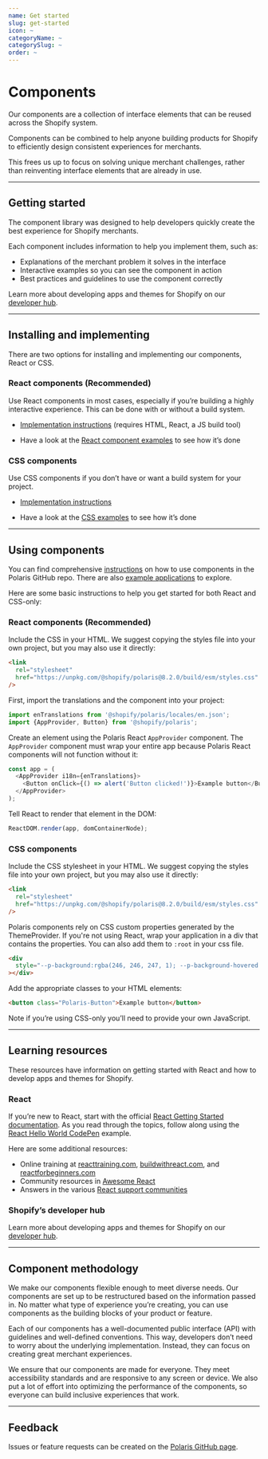 ```yaml
---
name: Get started
slug: get-started
icon: ~
categoryName: ~
categorySlug: ~
order: ~
---
```


# Components

Our components are a collection of interface elements that can be reused across the Shopify system.

Components can be combined to help anyone building products for Shopify to efficiently design consistent experiences for merchants.

This frees us up to focus on solving unique merchant challenges, rather than reinventing interface elements that are already in use.

---

## Getting started

The component library was designed to help developers quickly create the best experience for Shopify merchants.

Each component includes information to help you implement them, such as:

- Explanations of the merchant problem it solves in the interface
- Interactive examples so you can see the component in action
- Best practices and guidelines to use the component correctly

Learn more about developing apps and themes for Shopify on our [developer hub](https://developers.shopify.com/).

---

## Installing and implementing

There are two options for installing and implementing our components, React or CSS.

### React components (Recommended)

Use React components in most cases, especially if you’re building a highly interactive experience. This can be done with or without a build system.

- [Implementation instructions](https://github.com/Shopify/polaris-react#using-the-react-components) (requires HTML, React, a JS build tool)

- Have a look at the [React component examples](https://github.com/Shopify/polaris-react/tree/main/examples) to see how it’s done

### CSS components

Use CSS components if you don’t have or want a build system for your project.

- [Implementation instructions](https://github.com/Shopify/polaris-react#using-the-css-components)

- Have a look at the [CSS examples](https://github.com/Shopify/polaris-react/tree/main/examples/cdn-styles) to see how it’s done

---

## Using components

You can find comprehensive [instructions](https://github.com/Shopify/polaris-react) on how to use components in the Polaris GitHub repo. There are also [example applications](https://github.com/Shopify/polaris-react/tree/main/examples) to explore.

Here are some basic instructions to help you get started for both React and CSS-only:

### React components (Recommended)

Include the CSS in your HTML. We suggest copying the styles file into your own project, but you may also use it directly:

```html
<link
  rel="stylesheet"
  href="https://unpkg.com/@shopify/polaris@8.2.0/build/esm/styles.css"
/>
```

First, import the translations and the component into your project:

```js
import enTranslations from '@shopify/polaris/locales/en.json';
import {AppProvider, Button} from '@shopify/polaris';
```

Create an element using the Polaris React `AppProvider` component. The `AppProvider` component must wrap your entire app because Polaris React components will not function without it:

```js
const app = (
  <AppProvider i18n={enTranslations}>
    <Button onClick={() => alert('Button clicked!')}>Example button</Button>
  </AppProvider>
);
```

Tell React to render that element in the DOM:

```js
ReactDOM.render(app, domContainerNode);
```

### CSS components

Include the CSS stylesheet in your HTML. We suggest copying the styles file into your own project, but you may also use it directly:

```html
<link
  rel="stylesheet"
  href="https://unpkg.com/@shopify/polaris@8.2.0/build/esm/styles.css"
/>
```

Polaris components rely on CSS custom properties generated by the ThemeProvider. If you're not using React, wrap your application in a div that contains the properties. You can also add them to `:root` in your css file.

```html
<div
  style="--p-background:rgba(246, 246, 247, 1); --p-background-hovered:rgba(241, 242, 243, 1); --p-background-pressed:rgba(237, 238, 239, 1); --p-background-selected:rgba(237, 238, 239, 1); --p-surface:rgba(255, 255, 255, 1); --p-surface-neutral:rgba(228, 229, 231, 1); --p-surface-neutral-hovered:rgba(219, 221, 223, 1); --p-surface-neutral-pressed:rgba(201, 204, 208, 1); --p-surface-neutral-disabled:rgba(241, 242, 243, 1); --p-surface-neutral-subdued:rgba(246, 246, 247, 1); --p-surface-subdued:rgba(250, 251, 251, 1); --p-surface-disabled:rgba(250, 251, 251, 1); --p-surface-hovered:rgba(246, 246, 247, 1); --p-surface-pressed:rgba(241, 242, 243, 1); --p-surface-depressed:rgba(237, 238, 239, 1); --p-surface-search-field:rgba(241, 242, 243, 1); --p-backdrop:rgba(0, 0, 0, 0.5); --p-overlay:rgba(255, 255, 255, 0.5); --p-shadow-from-dim-light:rgba(0, 0, 0, 0.2); --p-shadow-from-ambient-light:rgba(23, 24, 24, 0.05); --p-shadow-from-direct-light:rgba(0, 0, 0, 0.15); --p-hint-from-direct-light:rgba(0, 0, 0, 0.15); --p-border:rgba(140, 145, 150, 1); --p-border-neutral-subdued:rgba(186, 191, 195, 1); --p-border-hovered:rgba(153, 158, 164, 1); --p-border-disabled:rgba(210, 213, 216, 1); --p-border-subdued:rgba(201, 204, 207, 1); --p-border-depressed:rgba(87, 89, 89, 1); --p-border-shadow:rgba(174, 180, 185, 1); --p-border-shadow-subdued:rgba(186, 191, 196, 1); --p-divider:rgba(225, 227, 229, 1); --p-icon:rgba(92, 95, 98, 1); --p-icon-hovered:rgba(26, 28, 29, 1); --p-icon-pressed:rgba(68, 71, 74, 1); --p-icon-disabled:rgba(186, 190, 195, 1); --p-icon-subdued:rgba(140, 145, 150, 1); --p-text:rgba(32, 34, 35, 1); --p-text-disabled:rgba(140, 145, 150, 1); --p-text-subdued:rgba(109, 113, 117, 1); --p-interactive:rgba(44, 110, 203, 1); --p-interactive-disabled:rgba(189, 193, 204, 1); --p-interactive-hovered:rgba(31, 81, 153, 1); --p-interactive-pressed:rgba(16, 50, 98, 1); --p-focused:rgba(69, 143, 255, 1); --p-surface-selected:rgba(242, 247, 254, 1); --p-surface-selected-hovered:rgba(237, 244, 254, 1); --p-surface-selected-pressed:rgba(229, 239, 253, 1); --p-icon-on-interactive:rgba(255, 255, 255, 1); --p-text-on-interactive:rgba(255, 255, 255, 1); --p-action-secondary:rgba(255, 255, 255, 1); --p-action-secondary-disabled:rgba(255, 255, 255, 1); --p-action-secondary-hovered:rgba(246, 246, 247, 1); --p-action-secondary-pressed:rgba(241, 242, 243, 1); --p-action-secondary-depressed:rgba(109, 113, 117, 1); --p-action-primary:rgba(0, 128, 96, 1); --p-action-primary-disabled:rgba(241, 241, 241, 1); --p-action-primary-hovered:rgba(0, 110, 82, 1); --p-action-primary-pressed:rgba(0, 94, 70, 1); --p-action-primary-depressed:rgba(0, 61, 44, 1); --p-icon-on-primary:rgba(255, 255, 255, 1); --p-text-on-primary:rgba(255, 255, 255, 1); --p-text-primary:rgba(0, 123, 92, 1); --p-text-primary-hovered:rgba(0, 108, 80, 1); --p-text-primary-pressed:rgba(0, 92, 68, 1); --p-surface-primary-selected:rgba(241, 248, 245, 1); --p-surface-primary-selected-hovered:rgba(179, 208, 195, 1); --p-surface-primary-selected-pressed:rgba(162, 188, 176, 1); --p-border-critical:rgba(253, 87, 73, 1); --p-border-critical-subdued:rgba(224, 179, 178, 1); --p-border-critical-disabled:rgba(255, 167, 163, 1); --p-icon-critical:rgba(215, 44, 13, 1); --p-surface-critical:rgba(254, 211, 209, 1); --p-surface-critical-subdued:rgba(255, 244, 244, 1); --p-surface-critical-subdued-hovered:rgba(255, 240, 240, 1); --p-surface-critical-subdued-pressed:rgba(255, 233, 232, 1); --p-surface-critical-subdued-depressed:rgba(254, 188, 185, 1); --p-text-critical:rgba(215, 44, 13, 1); --p-action-critical:rgba(216, 44, 13, 1); --p-action-critical-disabled:rgba(241, 241, 241, 1); --p-action-critical-hovered:rgba(188, 34, 0, 1); --p-action-critical-pressed:rgba(162, 27, 0, 1); --p-action-critical-depressed:rgba(108, 15, 0, 1); --p-icon-on-critical:rgba(255, 255, 255, 1); --p-text-on-critical:rgba(255, 255, 255, 1); --p-interactive-critical:rgba(216, 44, 13, 1); --p-interactive-critical-disabled:rgba(253, 147, 141, 1); --p-interactive-critical-hovered:rgba(205, 41, 12, 1); --p-interactive-critical-pressed:rgba(103, 15, 3, 1); --p-border-warning:rgba(185, 137, 0, 1); --p-border-warning-subdued:rgba(225, 184, 120, 1); --p-icon-warning:rgba(185, 137, 0, 1); --p-surface-warning:rgba(255, 215, 157, 1); --p-surface-warning-subdued:rgba(255, 245, 234, 1); --p-surface-warning-subdued-hovered:rgba(255, 242, 226, 1); --p-surface-warning-subdued-pressed:rgba(255, 235, 211, 1); --p-text-warning:rgba(145, 106, 0, 1); --p-border-highlight:rgba(68, 157, 167, 1); --p-border-highlight-subdued:rgba(152, 198, 205, 1); --p-icon-highlight:rgba(0, 160, 172, 1); --p-surface-highlight:rgba(164, 232, 242, 1); --p-surface-highlight-subdued:rgba(235, 249, 252, 1); --p-surface-highlight-subdued-hovered:rgba(228, 247, 250, 1); --p-surface-highlight-subdued-pressed:rgba(213, 243, 248, 1); --p-text-highlight:rgba(52, 124, 132, 1); --p-border-success:rgba(0, 164, 124, 1); --p-border-success-subdued:rgba(149, 201, 180, 1); --p-icon-success:rgba(0, 127, 95, 1); --p-surface-success:rgba(174, 233, 209, 1); --p-surface-success-subdued:rgba(241, 248, 245, 1); --p-surface-success-subdued-hovered:rgba(236, 246, 241, 1); --p-surface-success-subdued-pressed:rgba(226, 241, 234, 1); --p-text-success:rgba(0, 128, 96, 1); --p-decorative-one-icon:rgba(126, 87, 0, 1); --p-decorative-one-surface:rgba(255, 201, 107, 1); --p-decorative-one-text:rgba(61, 40, 0, 1); --p-decorative-two-icon:rgba(175, 41, 78, 1); --p-decorative-two-surface:rgba(255, 196, 176, 1); --p-decorative-two-text:rgba(73, 11, 28, 1); --p-decorative-three-icon:rgba(0, 109, 65, 1); --p-decorative-three-surface:rgba(146, 230, 181, 1); --p-decorative-three-text:rgba(0, 47, 25, 1); --p-decorative-four-icon:rgba(0, 106, 104, 1); --p-decorative-four-surface:rgba(145, 224, 214, 1); --p-decorative-four-text:rgba(0, 45, 45, 1); --p-decorative-five-icon:rgba(174, 43, 76, 1); --p-decorative-five-surface:rgba(253, 201, 208, 1); --p-decorative-five-text:rgba(79, 14, 31, 1); --p-border-radius-slim:0.125rem; --p-border-radius-base:0.25rem; --p-border-radius-wide:0.5rem; --p-border-radius-full:50%; --p-card-shadow:0px 0px 5px var(--p-shadow-from-ambient-light), 0px 1px 2px var(--p-shadow-from-direct-light); --p-popover-shadow:-1px 0px 20px var(--p-shadow-from-ambient-light), 0px 1px 5px var(--p-shadow-from-direct-light); --p-modal-shadow:0px 26px 80px var(--p-shadow-from-dim-light), 0px 0px 1px var(--p-shadow-from-dim-light); --p-top-bar-shadow:0 2px 2px -1px var(--p-shadow-from-direct-light); --p-button-drop-shadow:0 1px 0 rgba(0, 0, 0, 0.05); --p-button-inner-shadow:inset 0 -1px 0 rgba(0, 0, 0, 0.2); --p-button-pressed-inner-shadow:inset 0 1px 0 rgba(0, 0, 0, 0.15); --p-override-none:none; --p-override-transparent:transparent; --p-override-one:1; --p-override-visible:visible; --p-override-zero:0; --p-override-loading-z-index:514; --p-button-font-weight:500; --p-non-null-content:''; --p-choice-size:1.25rem; --p-icon-size:0.625rem; --p-choice-margin:0.0625rem; --p-control-border-width:0.125rem; --p-banner-border-default:inset 0 1px 0 0 var(--p-border-neutral-subdued), inset 0 0 0 1px var(--p-border-neutral-subdued); --p-banner-border-success:inset 0 1px 0 0 var(--p-border-success-subdued), inset 0 0 0 1px var(--p-border-success-subdued); --p-banner-border-highlight:inset 0 1px 0 0 var(--p-border-highlight-subdued), inset 0 0 0 1px var(--p-border-highlight-subdued); --p-banner-border-warning:inset 0 1px 0 0 var(--p-border-warning-subdued), inset 0 0 0 1px var(--p-border-warning-subdued); --p-banner-border-critical:inset 0 1px 0 0 var(--p-border-critical-subdued), inset 0 0 0 1px var(--p-border-critical-subdued); --p-badge-mix-blend-mode:luminosity; --p-thin-border-subdued:1px solid var(--p-border-subdued); --p-text-field-spinner-offset:0.125rem; --p-text-field-focus-ring-offset:-0.25rem; --p-text-field-focus-ring-border-radi:0.4375rem; --p-button-group-item-spacing:-0.0625rem; --p-duration-1-0-0:100ms; --p-duration-1-5-0:150ms; --p-ease-in:cubic-bezier(0.5, 0.1, 1, 1); --p-ease:cubic-bezier(0.4, 0.22, 0.28, 1); --p-range-slider-thumb-size-base:1rem; --p-range-slider-thumb-size-active:1.5rem; --p-range-slider-thumb-scale:1.5; --p-badge-font-weight:400; --p-frame-offset:0px;"
></div>
```

Add the appropriate classes to your HTML elements:

```html
<button class="Polaris-Button">Example button</button>
```

Note if you’re using CSS-only you’ll need to provide your own JavaScript.

---

## Learning resources

These resources have information on getting started with React and how to develop apps and themes for Shopify.

### React

If you’re new to React, start with the official [React Getting Started documentation](https://facebook.github.io/react/docs/hello-world.html). As you read through the topics, follow along using the [React Hello World CodePen](http://codepen.io/gaearon/pen/ZpvBNJ?editors=0010) example.

Here are some additional resources:

- Online training at [reacttraining.com](https://reacttraining.com/), [buildwithreact.com](http://buildwithreact.com), and [reactforbeginners.com](https://reactforbeginners.com)
- Community resources in [Awesome React](https://github.com/enaqx/awesome-react)
- Answers in the various [React support communities](https://facebook.github.io/react/community/support.html)

### Shopify’s developer hub

Learn more about developing apps and themes for Shopify on our [developer hub](https://developers.shopify.com/).

---

## Component methodology

We make our components flexible enough to meet diverse needs. Our components are set up to be restructured based on the information passed in. No matter what type of experience you’re creating, you can use components as the building blocks of your product or feature.

Each of our components has a well-documented public interface (API) with guidelines and well-defined conventions. This way, developers don’t need to worry about the underlying implementation. Instead, they can focus on creating great merchant experiences.

We ensure that our components are made for everyone. They meet accessibility standards and are responsive to any screen or device. We also put a lot of effort into optimizing the performance of the components, so everyone can build inclusive experiences that work.

---

## Feedback

Issues or feature requests can be created on the [Polaris GitHub page](https://github.com/Shopify/polaris-react/issues).
